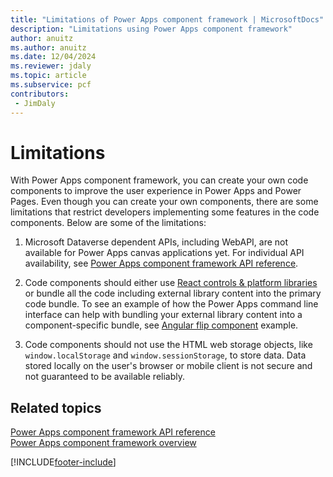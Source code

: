 ```yaml
---
title: "Limitations of Power Apps component framework | MicrosoftDocs"
description: "Limitations using Power Apps component framework"
author: anuitz
ms.author: anuitz
ms.date: 12/04/2024
ms.reviewer: jdaly
ms.topic: article
ms.subservice: pcf
contributors:
 - JimDaly
---
```


# Limitations 

With Power Apps component framework, you can create your own code components to improve the user experience in Power Apps and Power Pages. Even though you can create your own components, there are some limitations that restrict developers implementing some features in the code components. Below are some of the limitations:

1. Microsoft Dataverse dependent APIs, including WebAPI, are not available for Power Apps canvas applications yet. For individual API availability,  see [Power Apps component framework API reference](reference/index.md).

2. Code components should either use [React controls & platform libraries](react-controls-platform-libraries.md) or bundle all the code including external library content into the primary code bundle. To see an example of how the Power Apps command line interface can help with bundling your external library content into a component-specific bundle, see [Angular flip component](sample-controls/angular-flip-control.md) example.

3. Code components should not use the HTML web storage objects, like `window.localStorage` and `window.sessionStorage`, to store data. Data stored locally on the user's browser or mobile client is not secure and not guaranteed to be available reliably.

## Related topics

[Power Apps component framework API reference](reference/index.md)<br/>
[Power Apps component framework overview](overview.md)


[!INCLUDE[footer-include](../../includes/footer-banner.md)]
